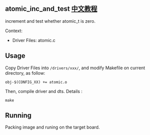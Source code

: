 atomic_inc_and_test [中文教程](https://biscuitos.github.io/blog/ATOMIC_atomic_inc_and_test/)
----------------------------------

increment and test whether atomic_t is zero.

Context:

* Driver Files: atomic.c

## Usage

Copy Driver Files into `/drivers/xxx/`, and modify Makefile on current 
directory, as follow:

```
obj-$(CONFIG_XX) += atomic.o
```

Then, compile driver and dts. Details :

```
make
```

## Running

Packing image and runing on the target board.
